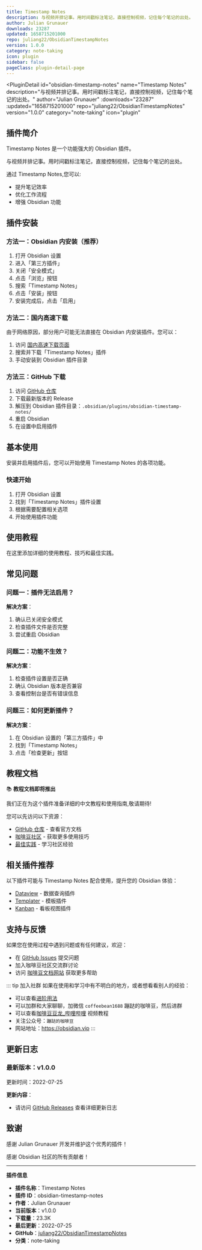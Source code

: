 ```yaml
---
title: Timestamp Notes
description: 与视频并排记事。用时间戳标注笔记，直接控制视频，记住每个笔记的出处。
author: Julian Grunauer
downloads: 23287
updated: 1658715201000
repo: juliang22/ObsidianTimestampNotes
version: 1.0.0
category: note-taking
icon: plugin
sidebar: false
pageClass: plugin-detail-page
---
```


<PluginDetail
  id="obsidian-timestamp-notes"
  name="Timestamp Notes"
  description="与视频并排记事。用时间戳标注笔记，直接控制视频，记住每个笔记的出处。"
  author="Julian Grunauer"
  :downloads="23287"
  :updated="1658715201000"
  repo="juliang22/ObsidianTimestampNotes"
  version="1.0.0"
  category="note-taking"
  icon="plugin"
>

<!-- AUTO_GENERATED_START -->
## 插件简介

Timestamp Notes 是一个功能强大的 Obsidian 插件。

与视频并排记事。用时间戳标注笔记，直接控制视频，记住每个笔记的出处。

通过 Timestamp Notes,您可以:

- 提升笔记效率
- 优化工作流程
- 增强 Obsidian 功能

<!-- AUTO_GENERATED_END -->

<!-- AUTO_GENERATED_START -->
## 插件安装

### 方法一：Obsidian 内安装（推荐）

1. 打开 Obsidian 设置
2. 进入「第三方插件」
3. 关闭「安全模式」
4. 点击「浏览」按钮
5. 搜索「Timestamp Notes」
6. 点击「安装」按钮
7. 安装完成后，点击「启用」

### 方法二：国内高速下载

由于网络原因，部分用户可能无法直接在 Obsidian 内安装插件。您可以：

1. 访问 [国内高速下载页面](/zh/documentation/obsidian-plugins-download.html)
2. 搜索并下载「Timestamp Notes」插件
3. 手动安装到 Obsidian 插件目录

### 方法三：GitHub 下载

1. 访问 [GitHub 仓库](https://github.com/juliang22/ObsidianTimestampNotes)
2. 下载最新版本的 Release
3. 解压到 Obsidian 插件目录：`.obsidian/plugins/obsidian-timestamp-notes/`
4. 重启 Obsidian
5. 在设置中启用插件

## 基本使用

安装并启用插件后，您可以开始使用 Timestamp Notes 的各项功能。

### 快速开始

1. 打开 Obsidian 设置
2. 找到「Timestamp Notes」插件设置
3. 根据需要配置相关选项
4. 开始使用插件功能

<!-- AUTO_GENERATED_END -->

<!-- CUSTOM_CONTENT_START:tutorial -->
## 使用教程

在这里添加详细的使用教程、技巧和最佳实践。

<!-- CUSTOM_CONTENT_END:tutorial -->

<!-- SHARED_CONTENT_START -->
## 常见问题

### 问题一：插件无法启用？

**解决方案**：
1. 确认已关闭安全模式
2. 检查插件文件是否完整
3. 尝试重启 Obsidian

### 问题二：功能不生效？

**解决方案**：
1. 检查插件设置是否正确
2. 确认 Obsidian 版本是否兼容
3. 查看控制台是否有错误信息

### 问题三：如何更新插件？

**解决方案**：
1. 在 Obsidian 设置的「第三方插件」中
2. 找到「Timestamp Notes」
3. 点击「检查更新」按钮

## 教程文档

📚 **教程文档即将推出**

我们正在为这个插件准备详细的中文教程和使用指南,敬请期待!

您可以先访问以下资源：
- [GitHub 仓库](https://github.com/juliang22/ObsidianTimestampNotes) - 查看官方文档
- [咖啡豆社区](/zh/bases/) - 获取更多使用技巧
- [最佳实践](/zh/best-practices/) - 学习社区经验

## 相关插件推荐

以下插件可能与 Timestamp Notes 配合使用，提升您的 Obsidian 体验：

- [Dataview](/zh/plugins/dataview.html) - 数据查询插件
- [Templater](/zh/plugins/templater-obsidian.html) - 模板插件
- [Kanban](/zh/plugins/obsidian-kanban.html) - 看板视图插件

## 支持与反馈

如果您在使用过程中遇到问题或有任何建议，欢迎：

- 在 [GitHub Issues](https://github.com/juliang22/ObsidianTimestampNotes/issues) 提交问题
- 加入咖啡豆社区交流群讨论
- 访问 [咖啡豆文档网站](https://obsidian.vip) 获取更多帮助

::: tip 加入社群
如果在使用和学习中有不明白的地方，或者想看看别人的经验：
- 可以查看[进阶用法](/zh/advanced)
- 可以加群和大家聊聊，加微信 `coffeebean1688` 蹦跶的咖啡豆，然后进群
- 可以查看[咖啡豆豆龙_哔哩哔哩](https://space.bilibili.com/618777356) 视频教程
- 关注公众号：`蹦跶的咖啡豆`
- 网站地址：https://obsidian.vip
:::
<!-- SHARED_CONTENT_END -->

<!-- AUTO_GENERATED_START -->
## 更新日志

### 最新版本：v1.0.0

更新时间：2022-07-25

**更新内容**：
- 请访问 [GitHub Releases](https://github.com/juliang22/ObsidianTimestampNotes/releases) 查看详细更新日志

## 致谢

感谢 Julian Grunauer 开发并维护这个优秀的插件！

感谢 Obsidian 社区的所有贡献者！

---

**插件信息**
- **插件名称**：Timestamp Notes
- **插件 ID**：obsidian-timestamp-notes
- **作者**：Julian Grunauer
- **当前版本**：v1.0.0
- **下载量**：23.3K
- **最后更新**：2022-07-25
- **GitHub**：[juliang22/ObsidianTimestampNotes](https://github.com/juliang22/ObsidianTimestampNotes)
- **分类**：note-taking
<!-- AUTO_GENERATED_END -->

</PluginDetail>

